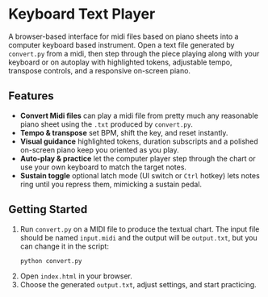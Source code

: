 # Keyboard Text Player

A browser-based interface for midi files based on piano sheets into a computer keyboard based instrument. Open a text file generated by `convert.py` from a midi, then step through the piece playing along with your keyboard or on autoplay with highlighted tokens, adjustable tempo, transpose controls, and a responsive on-screen piano.

## Features
- **Convert Midi files**  can play a midi file from pretty much any reasonable piano sheet using the `.txt` produced by `convert.py`.
- **Tempo & transpose**  set BPM, shift the key, and reset instantly.
- **Visual guidance**  highlighted tokens, duration subscripts and a polished on-screen piano keep you oriented as you play.
- **Auto-play & practice**  let the computer player step through the chart or use your own keyboard to match the target notes.
- **Sustain toggle**  optional latch mode (UI switch or `Ctrl` hotkey) lets notes ring until you repress them, mimicking a sustain pedal.

## Getting Started
1. Run `convert.py` on a MIDI file to produce the textual chart. The input file should be named `input.midi` and the output will be `output.txt`, but you can change it in the script:
   ```bash
   python convert.py
   ```
2. Open `index.html` in your browser.
3. Choose the generated `output.txt`, adjust settings, and start practicing.
